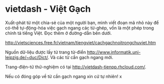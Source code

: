 # vietdash - Việt Gạch
Xuất-phát từ một chia-sẻ của một người bạn, mình viết đoạn mã nhỏ này để có-thể tự-động-hóa việc gạch ngang các từ-ghép, vốn là một phép trong chính tả tiếng Việt. Đọc thêm ở đường-dẫn bên dưới.

http://vietsciences.free.fr/vietnam/tiengviet/cachgachnoitrongchuviet.htm

Nguồn dữ-liệu được lấy từ trang từ-điển http://www.informatik.uni-leipzig.de/~duc/Dict/. Và các từ cần gạch ngang mới.

Trang-điện-tử thử-nghiệm có tại http://vietdash-tienpp.rhcloud.com/.

Nếu có đóng góp về từ cần gạch ngang xin cứ tự nhiên!
x
